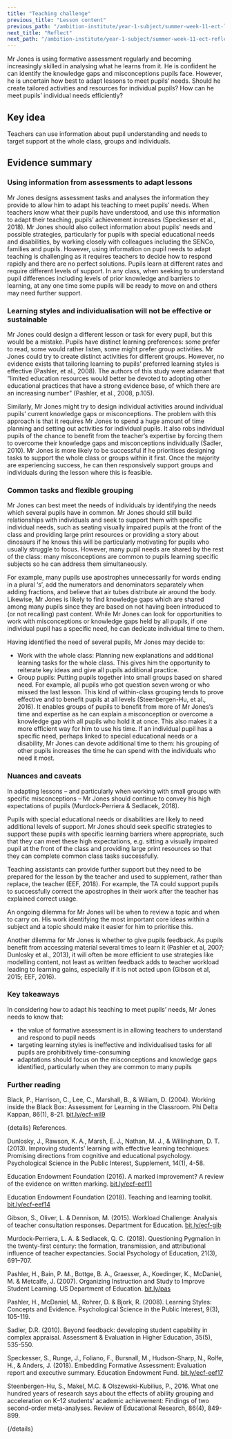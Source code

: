 ```yaml
---
title: "Teaching challenge"
previous_title: "Lesson content"
previous_path: "/ambition-institute/year-1-subject/summer-week-11-ect-lesson-content"
next_title: "Reflect"
next_path: "/ambition-institute/year-1-subject/summer-week-11-ect-reflect"
---
```



Mr Jones is using formative assessment regularly and becoming increasingly skilled in analysing what he learns from it. He is confident he can identify the knowledge gaps and misconceptions pupils face. However, he is uncertain how best to adapt lessons to meet pupils’ needs. Should he create tailored activities and resources for individual pupils? How can he meet pupils’ individual needs efficiently?

## Key idea

Teachers can use information about pupil understanding and needs to target support at the whole class, groups and individuals.

## Evidence summary

### Using information from assessments to adapt lessons

Mr Jones designs assessment tasks and analyses the information they provide to allow him to adapt his teaching to meet pupils’ needs. When teachers know what their pupils have understood, and use this information to adapt their teaching, pupils’ achievement increases (Speckesser et al., 2018). Mr Jones should also collect information about pupils' needs and possible strategies, particularly for pupils with special educational needs and disabilities, by working closely with colleagues including the SENCo, families and pupils. However, using information on pupil needs to adapt teaching is challenging as it requires teachers to decide how to respond rapidly and there are no perfect solutions. Pupils learn at different rates and require different levels of support. In any class, when seeking to understand pupil differences including levels of prior knowledge and barriers to learning, at any one time some pupils will be ready to move on and others may need further support.

### Learning styles and individualisation will not be effective or sustainable

Mr Jones could design a different lesson or task for every pupil, but this would be a mistake. Pupils have distinct learning preferences: some prefer to read, some would rather listen, some might prefer group activities. Mr Jones could try to create distinct activities for different groups. However, no evidence exists that tailoring learning to pupils’ preferred learning styles is effective (Pashler, et al., 2008). The authors of this study were adamant that “limited education resources would better be devoted to adopting other educational practices that have a strong evidence base, of which there are an increasing number” (Pashler, et al., 2008, p.105).

Similarly, Mr Jones might try to design individual activities around individual pupils’ current knowledge gaps or misconceptions. The problem with this approach is that it requires Mr Jones to spend a huge amount of time planning and setting out activities for individual pupils. It also robs individual pupils of the chance to benefit from the teacher’s expertise by forcing them to overcome their knowledge gaps and misconceptions individually (Sadler, 2010). Mr Jones is more likely to be successful if he prioritises designing tasks to support the whole class or groups within it first. Once the majority are experiencing success, he can then responsively support groups and individuals during the lesson where this is feasible.

### Common tasks and flexible grouping

Mr Jones can best meet the needs of individuals by identifying the needs which several pupils have in common. Mr Jones should still build relationships with individuals and seek to support them with specific individual needs, such as seating visually impaired pupils at the front of the class and providing large print resources or providing a story about dinosaurs if he knows this will be particularly motivating for pupils who usually struggle to focus. However, many pupil needs are shared by the rest of the class: many misconceptions are common to pupils learning specific subjects so he can address them simultaneously.

For example, many pupils use apostrophes unnecessarily for words ending in a plural ‘s’, add the numerators and denominators separately when adding fractions, and believe that air tubes distribute air around the body. Likewise, Mr Jones is likely to find knowledge gaps which are shared among many pupils since they are based on not having been introduced to (or not recalling) past content. While Mr Jones can look for opportunities to work with misconceptions or knowledge gaps held by all pupils, if one individual pupil has a specific need, he can dedicate individual time to them.

Having identified the need of several pupils, Mr Jones may decide to:

- Work with the whole class: Planning new explanations and additional learning tasks for the whole class. This gives him the opportunity to reiterate key ideas and give all pupils additional practice.
- Group pupils: Putting pupils together into small groups based on shared need. For example, all pupils who got question seven wrong or who missed the last lesson. This kind of within-class grouping tends to prove effective and to benefit pupils at all levels (Steenbergen-Hu, et al., 2016). It enables groups of pupils to benefit from more of Mr Jones’s time and expertise as he can explain a misconception or overcome a knowledge gap with all pupils who hold it at once. This also makes it a more efficient way for him to use his time. If an individual pupil has a specific need, perhaps linked to special educational needs or a disability, Mr Jones can devote additional time to them: his grouping of other pupils increases the time he can spend with the individuals who need it most.

### Nuances and caveats

In adapting lessons – and particularly when working with small groups with specific misconceptions – Mr Jones should continue to convey his high expectations of pupils (Murdock-Perriera & Sedlacek, 2018).

Pupils with special educational needs or disabilities are likely to need additional levels of support. Mr Jones should seek specific strategies to support these pupils with specific learning barriers where appropriate, such that they can meet these high expectations, e.g. sitting a visually impaired pupil at the front of the class and providing large print resources so that they can complete common class tasks successfully.

Teaching assistants can provide further support but they need to be prepared for the lesson by the teacher and used to supplement, rather than replace, the teacher (EEF, 2018). For example, the TA could support pupils to successfully correct the apostrophes in their work after the teacher has explained correct usage.

An ongoing dilemma for Mr Jones will be when to review a topic and when to carry on. His work identifying the most important core ideas within a subject and a topic should make it easier for him to prioritise this.

Another dilemma for Mr Jones is whether to give pupils feedback. As pupils benefit from accessing material several times to learn it (Pashler et al, 2007; Dunlosky et al., 2013), it will often be more efficient to use strategies like modelling content, not least as written feedback adds to teacher workload leading to learning gains, especially if it is not acted upon (Gibson et al, 2015; EEF, 2016).



### Key takeaways
In considering how to adapt his teaching to meet pupils’ needs, Mr Jones needs to
know that:
- the value of formative assessment is in allowing teachers to understand and respond to pupil needs 
- targeting learning styles is ineffective and individualised tasks for all pupils are prohibitively time-consuming 
- adaptations should focus on the misconceptions and knowledge gaps identified, particularly when they are common to many pupils


### Further reading

Black, P., Harrison, C., Lee, C., Marshall, B., & Wiliam, D. (2004). Working inside the Black Box: Assessment for Learning in the Classroom. Phi Delta Kappan, 86(1), 8-21. [bit.ly/ecf-wil9](http://bit.ly/ecf-wil9)

{details}
References.


Dunlosky, J., Rawson, K. A., Marsh, E. J., Nathan, M. J., &amp; Willingham, D. T. (2013). Improving students’ learning with effective learning techniques: Promising directions from cognitive and educational psychology. Psychological Science in the Public Interest, Supplement, 14(1), 4-58.

Education Endowment Foundation (2016). A marked improvement? A review of the evidence on written marking. <a href="http://bit.ly/ecf-eef11." target="_blank" rel="noopener">bit.ly/ecf-eef11</a>

Education Endowment Foundation (2018). Teaching and learning toolkit. <a href="http://bit.ly/ecf-eef14" target="_blank" rel="noopener">bit.ly/ecf-eef14</a>

Gibson, S., Oliver, L. &amp; Dennison, M. (2015). Workload Challenge: Analysis of teacher consultation responses. Department for Education. <a href="http://bit.ly/ecf-gib." target="_blank" rel="noopener">bit.ly/ecf-gib</a>

Murdock-Perriera, L. A. &amp; Sedlacek, Q. C. (2018). Questioning Pygmalion in the twenty-first century: the formation, transmission, and attributional influence of teacher expectancies. Social Psychology of Education, 21(3), 691–707.

Pashler, H., Bain, P. M., Bottge, B. A., Graesser, A., Koedinger, K., McDaniel, M. &amp; Metcalfe, J. (2007). Organizing Instruction and Study to Improve Student Learning. US Department of Education. <a href="http://bit.ly/pas" target="_blank" rel="noopener">bit.ly/pas</a>

Pashler, H., McDaniel, M., Rohrer, D. &amp; Bjork, R. (2008). Learning Styles: Concepts and Evidence. Psychological Science in the Public Interest, 9(3), 105-119.

Sadler, D.R. (2010). Beyond feedback: developing student capability in complex appraisal. Assessment &amp; Evaluation in Higher Education, 35(5), 535-550.

Speckesser, S., Runge, J., Foliano, F., Bursnall, M., Hudson-Sharp, N., Rolfe, H., &amp; Anders, J. (2018). Embedding Formative Assessment: Evaluation report and executive summary. Education Endowment Fund. <a href="http://bit.ly/ecf-eef17" target="_blank" rel="noopener">bit.ly/ecf-eef17</a>

Steenbergen-Hu, S., Makel, M.C. &amp; Olszewski-Kubilius, P., 2016. What one hundred years of research says about the effects of ability grouping and acceleration on K–12 students’ academic achievement: Findings of two second-order meta-analyses. Review of Educational Research, 86(4), 849-899.

{/details}

